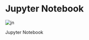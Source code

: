 # Jupyter Notebook

![jn](https://cdn.shortpixel.ai/client/to_webp,q_glossy,ret_img/https://www.dataquest.io/wp-content/uploads/2019/01/1-LPnY8nOLg4S6_TG0DEXwsg-1.png)

 Jupyter Notebook

